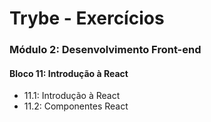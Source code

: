 # Trybe - Exercícios

### Módulo 2: Desenvolvimento Front-end
#### Bloco 11: Introdução à React
- 11.1: Introdução à React
- 11.2: Componentes React
